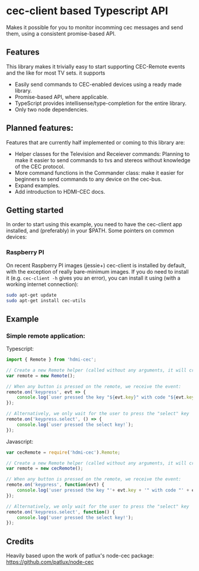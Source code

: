 # cec-client based Typescript API
Makes it possible for you to monitor incomming cec messages and send them, using a consistent promise-based API.

## Features
This library makes it trivially easy to start supporting CEC-Remote events and the like for most TV sets. it supports
- Easily send commands to CEC-enabled devices using a ready made library.
- Promise-based API, where applicable.
- TypeScript provides intellisense/type-completion for the entire library.
- Only two node dependencies.

## Planned features:
Features that are currently half implemented or coming to this library are:
- Helper classes for the Television and Receiever commands: Planning to make it easier to send commands to tvs and stereos without knowledge of the CEC protocol.
- More command functions in the Commander class: make it easier for beginners to send commands to any device on the cec-bus.
- Expand examples.
- Add introduction to HDMI-CEC docs.

## Getting started
In order to start using this example, you need to have the cec-client app installed, and (preferably) in your $PATH.
Some pointers on common devices:

### Raspberry PI
On recent Raspberry PI images (jessie+) cec-client is installed by default, with the exception of really bare-minimum images.
If you do need to install it (e.g. `cec-client -h` gives you an error), you can install it using (with a working internet connection):
```bash
sudo apt-get update
sudo apt-get install cec-utils
```

## Example

### Simple remote application:
Typescript:
```typescript
import { Remote } from 'hdmi-cec';

// Create a new Remote helper (called without any arguments, it will create a cec-client process itself, with the default client name)
var remote = new Remote();

// When any button is pressed on the remote, we receive the event:
remote.on('keypress', evt => {
    console.log(`user pressed the key "${evt.key}" with code "${evt.keyCode}"`);
});

// Alternatively, we only wait for the user to press the "select" key
remote.on('keypress.select', () => {
    console.log(`user pressed the select key!`);
});
```

Javascript:
```javascript
var cecRemote = require('hdmi-cec').Remote;

// Create a new Remote helper (called without any arguments, it will create a cec-client process itself, with the default client name)
var remote = new cecRemote();

// When any button is pressed on the remote, we receive the event:
remote.on('keypress', function(evt) {
    console.log('user pressed the key "'+ evt.key + '" with code "' + evt.keyCode + '"');
});

// Alternatively, we only wait for the user to press the "select" key
remote.on('keypress.select', function() {
    console.log('user pressed the select key!');
});
```

## Credits
Heavily based upon the work of patlux's node-cec package: https://github.com/patlux/node-cec